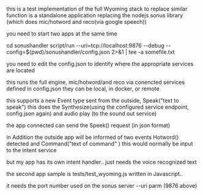 
this is a test implementation of the full Wyoming stack to replace similar function is a standalone application
replacing the nodejs sonus library (which does mic/hotword and reco(via google speech))

you need to start two apps at the same time

cd sonushandler 
script/run --uri=tcp://localhost:9876 --debug --config=$(pwd)/sonushandler/config.json 2>&1 | tee -a somefile.txt

you need to edit the config.json to identify where the appropriate services are located

this runs the full engine, mic/hotword/and reco via conencted services defined in config.json
they can be local, in docker, or remote

this supports a new Event type sent from the outside, Speak("text to speak") 
this does the Synthesize(using the configured service endpoint, config.json again) and audio play (to the sound out service) 

the app connected can send the Speek()  request (in json format) 

in Addition the outside app will be informed of two events
Hotword() detected
and 
Command("text of command" )
  this would normally be input to the intent service

but my app has its own intent handler.. just needs the voice recognized text 

the second app sample is tests/test_wyoming.js written in Javascript..

it needs the port number used on the sonus server --uri parm (9876 above) 




